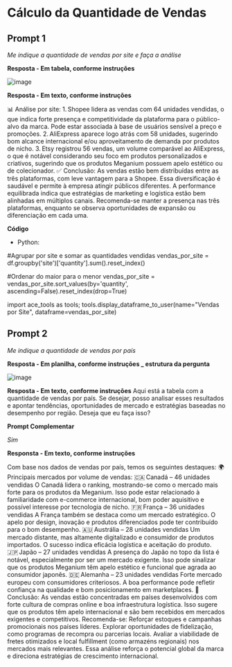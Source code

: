 # Cálculo da Quantidade de Vendas

## Prompt 1

*Me indique a quantidade de vendas por site e faça a análise*

**Resposta - Em tabela, conforme instruções**

![image](https://github.com/user-attachments/assets/87bb4e9f-6318-49f3-9f35-3fa5d20db849)

**Resposta - Em texto, conforme instruções**

📊 Análise por site:
1. Shopee lidera as vendas com 64 unidades vendidas, o que indica forte presença e competitividade da plataforma para o público-alvo da marca. Pode estar associada à base de usuários sensível a preço e promoções.
2. AliExpress aparece logo atrás com 58 unidades, sugerindo bom alcance internacional e/ou aproveitamento de demanda por produtos de nicho.
3. Etsy registrou 56 vendas, um volume comparável ao AliExpress, o que é notável considerando seu foco em produtos personalizados e criativos, sugerindo que os produtos Meganium possuem apelo estético ou de colecionador.
✅ Conclusão:
As vendas estão bem distribuídas entre as três plataformas, com leve vantagem para a Shopee. Essa diversificação é saudável e permite à empresa atingir públicos diferentes. A performance equilibrada indica que estratégias de marketing e logística estão bem alinhadas em múltiplos canais. Recomenda-se manter a presença nas três plataformas, enquanto se observa oportunidades de expansão ou diferenciação em cada uma. 

**Código**

- Python:

#Agrupar por site e somar as quantidades vendidas
vendas_por_site = df.groupby('site')['quantity'].sum().reset_index()

#Ordenar do maior para o menor
vendas_por_site = vendas_por_site.sort_values(by='quantity', ascending=False).reset_index(drop=True)

import ace_tools as tools; tools.display_dataframe_to_user(name="Vendas por Site", dataframe=vendas_por_site)

## Prompt 2

*Me indique a quantidade de vendas por país*

**Resposta - Em planilha, conforme instruções _ estrutura da pergunta**

![image](https://github.com/user-attachments/assets/d02a6dd0-38d5-4fc9-a82d-5399b997e6a7)

**Resposta - Em texto, conforme instruções**
Aqui está a tabela com a quantidade de vendas por país.
Se desejar, posso analisar esses resultados e apontar tendências, oportunidades de mercado e estratégias baseadas no desempenho por região. Deseja que eu faça isso? 

**Prompt Complementar**

*Sim*

**Responsta - Em texto, conforme instruções**

Com base nos dados de vendas por país, temos os seguintes destaques:
🌍 Principais mercados por volume de vendas:
🇨🇦 Canadá – 46 unidades vendidas
O Canadá lidera o ranking, mostrando-se como o mercado mais forte para os produtos da Meganium. Isso pode estar relacionado à familiaridade com e-commerce internacional, bom poder aquisitivo e possível interesse por tecnologia de nicho.
🇫🇷 França – 36 unidades vendidas
A França também se destaca como um mercado estratégico. O apelo por design, inovação e produtos diferenciados pode ter contribuído para o bom desempenho.
🇦🇺 Austrália – 28 unidades vendidas
Um mercado distante, mas altamente digitalizado e consumidor de produtos importados. O sucesso indica eficácia logística e aceitação do produto.
🇯🇵 Japão – 27 unidades vendidas
A presença do Japão no topo da lista é notável, especialmente por ser um mercado exigente. Isso pode sinalizar que os produtos Meganium têm apelo estético e funcional que agrada ao consumidor japonês.
🇩🇪 Alemanha – 23 unidades vendidas
Forte mercado europeu com consumidores criteriosos. A boa performance pode refletir confiança na qualidade e bom posicionamento em marketplaces.
📌 Conclusão:
As vendas estão concentradas em países desenvolvidos com forte cultura de compras online e boa infraestrutura logística. Isso sugere que os produtos têm apelo internacional e são bem recebidos em mercados exigentes e competitivos. Recomenda-se:
Reforçar estoques e campanhas promocionais nos países líderes.
Explorar oportunidades de fidelização, como programas de recompra ou parcerias locais.
Avaliar a viabilidade de fretes otimizados e local fulfillment (como armazéns regionais) nos mercados mais relevantes.
Essa análise reforça o potencial global da marca e direciona estratégias de crescimento internacional.


